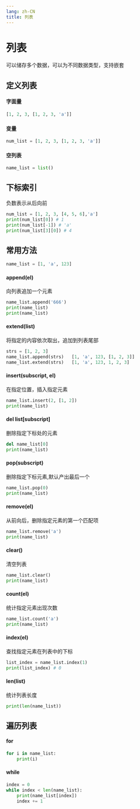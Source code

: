```yaml
---
lang: zh-CN
title: 列表
---
```


# 列表

可以储存多个数据，可以为不同数据类型，支持嵌套

## 定义列表

#### 字面量

```py
[1, 2, 3, [1, 2, 3, 'a']]
```

#### 变量

```py
num_list = [1, 2, 3, [1, 2, 3, 'a']]
```

#### 空列表

```py
name_list = list()
```

## 下标索引

负数表示从后向前

```py
num_list = [1, 2, 3, [4, 5, 6],'a']
print(num_list[0]) # 1
print(num_list[-1]) # 'a'
print(num_list[3][0]) # 4
```

## 常用方法

```py
name_list = [1, 'a', 123]
```

#### append(el)

向列表追加一个元素

```py
name_list.append('666')
print(name_list)
print(name_list)
```

#### extend(list)

将指定的内容依次取出，追加到列表尾部

```py
strs = [1, 2, 3]
name_list.append(strs)   [1, 'a', 123, [1, 2, 3]]
name_list.extend(strs)   [1, 'a', 123, 1, 2, 3]
```

#### insert(subscript, el)

在指定位置，插入指定元素

```py
name_list.insert(2, [1, 2])
print(name_list)
```

#### del list[subscript]

删除指定下标处的元素

```py
del name_list[0]
print(name_list)
```

#### pop(subscript)

删除指定下标元素,默认产出最后一个

```py
name_list.pop(0)
print(name_list)
```

#### remove(el)

从前向后，删除指定元素的第一个匹配项

```py
name_list.remove('a')
print(name_list)
```

#### clear()

清空列表

```py
name_list.clear()
print(name_list)
```

#### count(el)

统计指定元素出现次数

```py
name_list.count('a')
print(name_list)
```

#### index(el)

查找指定元素在列表中的下标

```py
list_index = name_list.index(1)
print(list_index) # 0
```

#### len(list)

统计列表长度

```py
print(len(name_list))
```

## 遍历列表

#### for

```py
for i in name_list:
    print(i)
```

#### while

```py
index = 0
while index < len(name_list):
    print(name_list[index])
    index += 1
```
